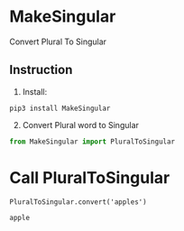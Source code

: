 # MakeSingular

Convert Plural To Singular

## Instruction

1. Install:

```
pip3 install MakeSingular
```

2. Convert Plural word to Singular

```python
from MakeSingular import PluralToSingular
```

# Call PluralToSingular

```
PluralToSingular.convert('apples')
```
```
apple
```
